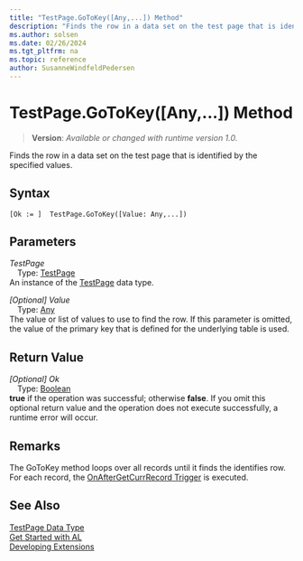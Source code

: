 ```yaml
---
title: "TestPage.GoToKey([Any,...]) Method"
description: "Finds the row in a data set on the test page that is identified by the specified values."
ms.author: solsen
ms.date: 02/26/2024
ms.tgt_pltfrm: na
ms.topic: reference
author: SusanneWindfeldPedersen
---
```

[//]: # (START>DO_NOT_EDIT)
[//]: # (IMPORTANT:Do not edit any of the content between here and the END>DO_NOT_EDIT.)
[//]: # (Any modifications should be made in the .xml files in the ModernDev repo.)
# TestPage.GoToKey([Any,...]) Method
> **Version**: _Available or changed with runtime version 1.0._

Finds the row in a data set on the test page that is identified by the specified values.


## Syntax
```AL
[Ok := ]  TestPage.GoToKey([Value: Any,...])
```
## Parameters
*TestPage*  
&emsp;Type: [TestPage](testpage-data-type.md)  
An instance of the [TestPage](testpage-data-type.md) data type.  

*[Optional] Value*  
&emsp;Type: [Any](../any/any-data-type.md)  
The value or list of values to use to find the row. If this parameter is omitted, the value of the primary key that is defined for the underlying table is used.  


## Return Value
*[Optional] Ok*  
&emsp;Type: [Boolean](../boolean/boolean-data-type.md)  
**true** if the operation was successful; otherwise **false**.   If you omit this optional return value and the operation does not execute successfully, a runtime error will occur.  


[//]: # (IMPORTANT: END>DO_NOT_EDIT)

## Remarks
The GoToKey method loops over all records until it finds the identifies row.  For each record, the [OnAfterGetCurrRecord Trigger](../../triggers-auto/page/devenv-onaftergetcurrrecord-page-trigger.md) is executed.  

## See Also
[TestPage Data Type](testpage-data-type.md)  
[Get Started with AL](../../devenv-get-started.md)  
[Developing Extensions](../../devenv-dev-overview.md)